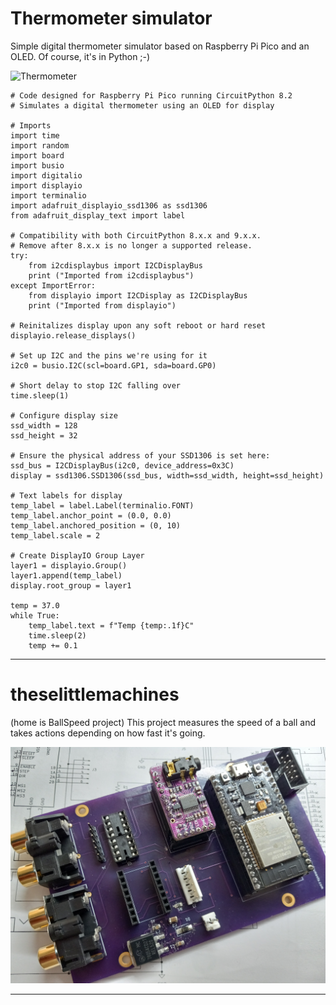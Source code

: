 # Thermometer simulator
Simple digital thermometer simulator based on Raspberry Pi Pico and
an OLED. Of course, it's in Python ;-)

![Thermometer](https://github.com/cedarlakeinstruments/theselittlemachines/blob/main/_images/therm1.jpg)

~~~
# Code designed for Raspberry Pi Pico running CircuitPython 8.2
# Simulates a digital thermometer using an OLED for display

# Imports
import time 
import random
import board
import busio
import digitalio
import displayio
import terminalio
import adafruit_displayio_ssd1306 as ssd1306
from adafruit_display_text import label

# Compatibility with both CircuitPython 8.x.x and 9.x.x.
# Remove after 8.x.x is no longer a supported release.
try:
    from i2cdisplaybus import I2CDisplayBus
    print ("Imported from i2cdisplaybus")
except ImportError:
    from displayio import I2CDisplay as I2CDisplayBus
    print ("Imported from displayio")
    
# Reinitalizes display upon any soft reboot or hard reset
displayio.release_displays()

# Set up I2C and the pins we're using for it
i2c0 = busio.I2C(scl=board.GP1, sda=board.GP0)

# Short delay to stop I2C falling over
time.sleep(1) 

# Configure display size
ssd_width = 128
ssd_height = 32

# Ensure the physical address of your SSD1306 is set here:
ssd_bus = I2CDisplayBus(i2c0, device_address=0x3C)
display = ssd1306.SSD1306(ssd_bus, width=ssd_width, height=ssd_height)

# Text labels for display
temp_label = label.Label(terminalio.FONT)
temp_label.anchor_point = (0.0, 0.0)
temp_label.anchored_position = (0, 10)
temp_label.scale = 2

# Create DisplayIO Group Layer
layer1 = displayio.Group()
layer1.append(temp_label)
display.root_group = layer1

temp = 37.0
while True:
    temp_label.text = f"Temp {temp:.1f}C"
    time.sleep(2)
    temp += 0.1
~~~

---

# theselittlemachines
(home is BallSpeed project)
This project measures the speed of a ball and takes actions depending on how fast it's going.

![custom audio player with LED dot matrix](_images/Chevelle-audio.jpg)

---
